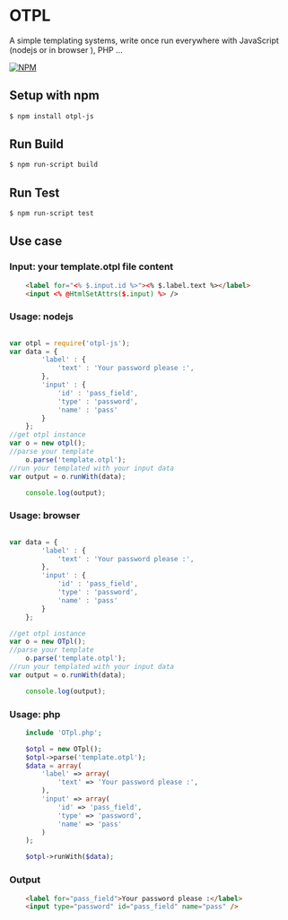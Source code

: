 # OTPL

A simple templating systems, write once run everywhere with JavaScript (nodejs or in browser ), PHP ...

[![NPM](https://nodei.co/npm/otpl-js.png?downloads=true)](https://www.npmjs.com/package/otpl-js)

## Setup with npm

```sh
$ npm install otpl-js
```

## Run Build

```sh
$ npm run-script build
```

## Run Test

```sh
$ npm run-script test
```

## Use case

### Input: your template.otpl file content

```html
	<label for="<% $.input.id %>"><% $.label.text %></label>
	<input <% @HtmlSetAttrs($.input) %> />
```

### Usage: nodejs

```javascript

var otpl = require('otpl-js');
var data = {
		'label' : {
			'text' : 'Your password please :',
		},
		'input' : {
			'id' : 'pass_field',
			'type' : 'password',
			'name' : 'pass'
		}
	};
//get otpl instance
var o = new otpl();
//parse your template
	o.parse('template.otpl');
//run your templated with your input data 
var output = o.runWith(data);

	console.log(output);
```

### Usage: browser

```javascript

var data = {
		'label' : {
			'text' : 'Your password please :',
		},
		'input' : {
			'id' : 'pass_field',
			'type' : 'password',
			'name' : 'pass'
		}
	};

//get otpl instance
var o = new OTpl();
//parse your template
	o.parse('template.otpl');
//run your templated with your input data 
var output = o.runWith(data);

	console.log(output);

```

### Usage: php

```php
	include 'OTpl.php';

	$otpl = new OTpl();
	$otpl->parse('template.otpl');
	$data = array(
		'label' => array(
			'text' => 'Your password please :',
		),
		'input' => array(
			'id' => 'pass_field',
			'type' => 'password',
			'name' => 'pass'
		)
	);

	$otpl->runWith($data);

```

### Output

```html
	<label for="pass_field">Your password please :</label>
	<input type="password" id="pass_field" name="pass" />
```


